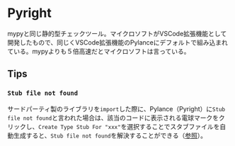 # Pyright

mypyと同じ静的型チェックツール。マイクロソフトがVSCode拡張機能として開発したもので、同じくVSCode拡張機能のPylanceにデフォルトで組み込まれている。mypyよりも５倍高速だとマイクロソフトは言っている。

## Tips

### `Stub file not found`

サードパーティ製のライブラリを`import`した際に、Pylance（Pyright）に`Stub file not found`と言われた場合は、該当のコードに表示される電球マークをクリックし、`Create Type Stub For "xxx"`を選択することでスタブファイルを自動生成すると、`Stub file not found`を解決することができる（[参照](https://github.com/microsoft/pyright/issues/524)）。
